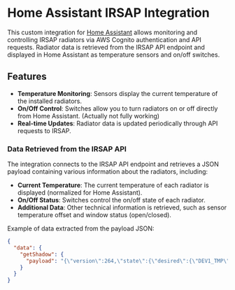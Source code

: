 # Home Assistant IRSAP Integration

This custom integration for [Home Assistant](https://www.home-assistant.io) allows monitoring and controlling IRSAP radiators via AWS Cognito authentication and API requests. Radiator data is retrieved from the IRSAP API endpoint and displayed in Home Assistant as temperature sensors and on/off switches.

## Features

- **Temperature Monitoring**: Sensors display the current temperature of the installed radiators.
- **On/Off Control**: Switches allow you to turn radiators on or off directly from Home Assistant. (Actually not fully working)
- **Real-time Updates**: Radiator data is updated periodically through API requests to IRSAP.

### Data Retrieved from the IRSAP API

The integration connects to the IRSAP API endpoint and retrieves a JSON payload containing various information about the radiators, including:

- **Current Temperature**: The current temperature of each radiator is displayed (normalized for Home Assistant).
- **On/Off Status**: Switches control the on/off state of each radiator.
- **Additional Data**: Other technical information is retrieved, such as sensor temperature offset and window status (open/closed).

Example of data extracted from the payload JSON:

```json
{
  "data": {
    "getShadow": {
      "payload": "{\"version\":264,\"state\":{\"desired\":{\"DEV1_TMP\":2290,\"DEV2_TMP\":2300,\"DEV3_TMP\":2300}}}"
    }
  }
}
